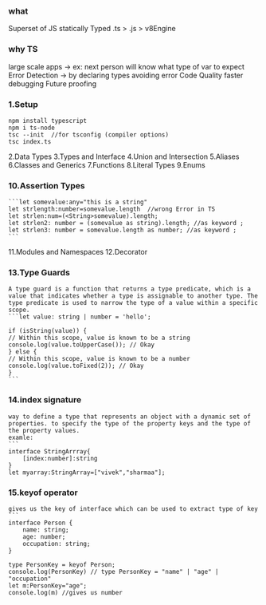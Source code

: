 ### what
Superset of JS
statically  Typed
.ts > .js > v8Engine

### why TS
large scale apps -> ex: next person will know what type of var to expect
Error Detection -> by declaring types avoiding error
Code Quality
faster debugging
Future proofing

### 1.Setup
    npm install typescript
    npm i ts-node
    tsc --init  //for tsconfig (compiler options)
    tsc index.ts

2.Data Types
3.Types and Interface
4.Union and Intersection
5.Aliases
6.Classes and Generics
7.Functions
8.Literal Types
9.Enums
### 10.Assertion Types
    ```let somevalue:any="this is a string"
    let strlength:number=somevalue.length  //wrong Error in TS
    let strlen:num=(<String>somevalue).length;
    let strlen2: number = (somevalue as string).length; //as keyword ;
    let strlen3: number = somevalue.length as number; //as keyword ;
    ```
11.Modules and Namespaces
12.Decorator
### 13.Type Guards
    A type guard is a function that returns a type predicate, which is a value that indicates whether a type is assignable to another type. The type predicate is used to narrow the type of a value within a specific scope.
    ```let value: string | number = 'hello';

    if (isString(value)) {
    // Within this scope, value is known to be a string
    console.log(value.toUpperCase()); // Okay
    } else {
    // Within this scope, value is known to be a number
    console.log(value.toFixed(2)); // Okay
    }
    ```
### 14.index signature
    way to define a type that represents an object with a dynamic set of properties. to specify the type of the property keys and the type of the property values.
    examle:
    ```
    interface StringArrray{
        [index:number]:string
    }
    let myarray:StringArray=["vivek","sharmaa"];

### 15.keyof operator
    gives us the key of interface which can be used to extract type of key
    ```
    interface Person {
        name: string;
        age: number;
        occupation: string;
    }

    type PersonKey = keyof Person; 
    console.log(PersonKey) // type PersonKey = "name" | "age" | "occupation"
    let m:PersonKey="age";
    console.log(m) //gives us number
```